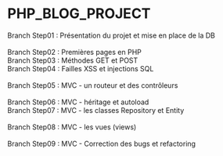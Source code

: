 # PHP_BLOG_PROJECT

Branch Step01 : Présentation du projet et mise en place de la DB<br />  
Branch Step02 : Premières pages en PHP<br /> 
Branch Step03 : Méthodes GET et POST<br /> 
Branch Step04 : Failles XSS et injections SQL<br />  
Branch Step05 : MVC - un routeur et des contrôleurs<br />  
Branch Step06 : MVC - héritage et autoload<br /> 
Branch Step07 : MVC - les classes Repository et Entity<br />  
Branch Step08 : MVC - les vues (views)<br />   
Branch Step09 : MVC - Correction des bugs et refactoring<br />  
